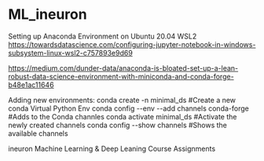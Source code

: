 # ML_ineuron

Setting up Anaconda Environment on Ubuntu 20.04 WSL2
https://towardsdatascience.com/configuring-jupyter-notebook-in-windows-subsystem-linux-wsl2-c757893e9d69

https://medium.com/dunder-data/anaconda-is-bloated-set-up-a-lean-robust-data-science-environment-with-miniconda-and-conda-forge-b48e1ac11646

Adding new environments:
conda create -n minimal_ds #Create a new conda Virtual Python Env
conda config --env --add channels conda-forge #Adds to the Conda channles
conda activate minimal_ds #Activate the newly created channels
conda config --show channels #Shows the available channels

ineuron Machine Learning &amp; Deep Leaning Course Assignments

